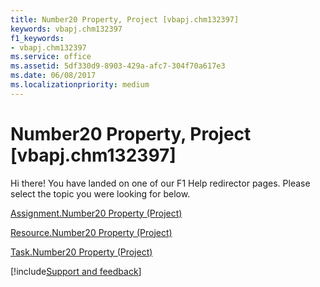 ```yaml
---
title: Number20 Property, Project [vbapj.chm132397]
keywords: vbapj.chm132397
f1_keywords:
- vbapj.chm132397
ms.service: office
ms.assetid: 5df330d9-8903-429a-afc7-304f70a617e3
ms.date: 06/08/2017
ms.localizationpriority: medium
---
```



# Number20 Property, Project [vbapj.chm132397]

Hi there! You have landed on one of our F1 Help redirector pages. Please select the topic you were looking for below.

[Assignment.Number20 Property (Project)](https://msdn.microsoft.com/library/b5d944bb-b69b-d0d8-ffe8-7c95205a3b6f%28Office.15%29.aspx)

[Resource.Number20 Property (Project)](https://msdn.microsoft.com/library/42f022bb-dd81-b0d6-6de6-24fa15a4db37%28Office.15%29.aspx)

[Task.Number20 Property (Project)](https://msdn.microsoft.com/library/528afd9b-6250-25ff-4938-53dc46bdd7e7%28Office.15%29.aspx)

[!include[Support and feedback](~/includes/feedback-boilerplate.md)]